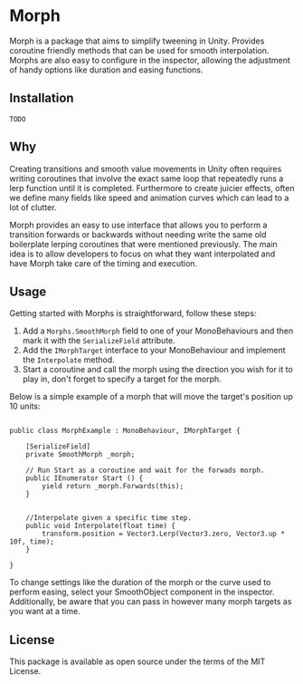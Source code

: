 # Morph

Morph is a package that aims to simplify tweening in Unity. Provides coroutine friendly methods that can be used for smooth interpolation. Morphs are also easy to configure in the inspector, allowing the adjustment of handy options like duration and easing functions.

## Installation

`TODO`

## Why

Creating transitions and smooth value movements in Unity often requires writing coroutines that involve the exact same loop that repeatedly runs a lerp function until it is completed.
Furthermore to create juicier effects, often we define many fields like speed and animation curves which can lead to a lot of clutter.

Morph provides an easy to use interface that allows you to perform a transition forwards or backwards without needing write the same old boilerplate lerping coroutines that were mentioned previously.
The main idea is to allow developers to focus on what they want interpolated and have Morph take care of the timing and execution.

## Usage

Getting started with Morphs is straightforward, follow these steps:

1.	Add a `Morphs.SmoothMorph` field to one of your MonoBehaviours and then mark it with the `SerializeField` attribute.
2.	Add the `IMorphTarget` interface to your MonoBehaviour and implement the `Interpolate` method.
3.	Start a coroutine and call the morph using the direction you wish for it to play in, don't forget to specify a target for the morph.

Below is a simple example of a morph that will move the target's position up 10 units:

```

public class MorphExample : MonoBehaviour, IMorphTarget {
	
	[SerializeField]
	private SmoothMorph _morph;

	// Run Start as a coroutine and wait for the forwads morph.
	public IEnumerator Start () {
		yield return _morph.Forwards(this);
	}


	//Interpolate given a specific time step.
	public void Interpolate(float time) {
		transform.position = Vector3.Lerp(Vector3.zero, Vector3.up * 10f, time);
	}

}

```

To change settings like the duration of the morph or the curve used to perform easing, select your SmoothObject component in the inspector. Additionally, be aware that you can
pass in however many morph targets as you want at a time.

## License

This package is available as open source under the terms of the MIT License.